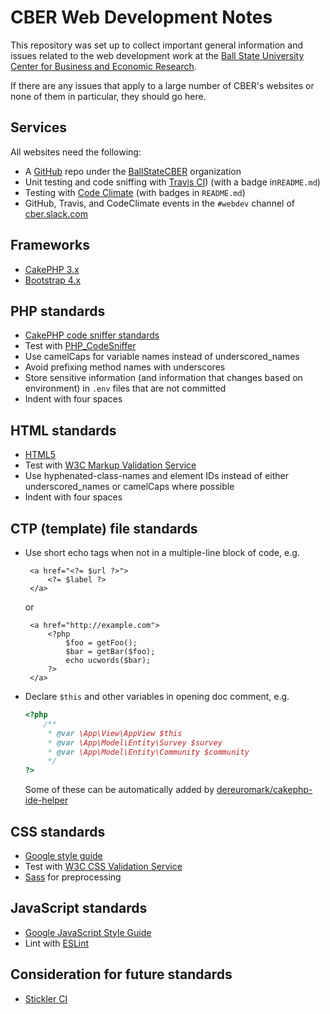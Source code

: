 # CBER Web Development Notes

This repository was set up to collect important general information and issues related to the web development work at
the [Ball State University Center for Business and Economic Research](http://bsu.edu/cber). 

If there are any issues that apply to a large number of CBER's websites or none of them in particular, 
they should go here. 

## Services
All websites need the following:
 - A [GitHub](https://github.com) repo under the [BallStateCBER](https://github.com/BallStateCBER) organization
 - Unit testing and code sniffing with [Travis CI](https://travis-ci.com/)) (with a badge in`README.md`)
 - Testing with [Code Climate](https://codeclimate.com/) (with badges in `README.md`)
 - GitHub, Travis, and CodeClimate events in the `#webdev` channel of [cber.slack.com](https://cber.slack.com)

## Frameworks
 - [CakePHP 3.x](https://book.cakephp.org/3.0/en/index.html)
 - [Bootstrap 4.x](https://getbootstrap.com/)

## PHP standards 
 - [CakePHP code sniffer standards](https://github.com/cakephp/cakephp-codesniffer)  
 - Test with [PHP_CodeSniffer](https://github.com/squizlabs/PHP_CodeSniffer)
 - Use camelCaps for variable names instead of underscored_names
 - Avoid prefixing method names with underscores
 - Store sensitive information (and information that changes based on environment) 
   in `.env` files that are not committed
 - Indent with four spaces

## HTML standards
 - [HTML5](https://www.w3.org/TR/html5/) 
 - Test with [W3C Markup Validation Service](https://validator.w3.org/)
 - Use hyphenated-class-names and element IDs instead of either underscored_names or camelCaps where possible
 - Indent with four spaces

## CTP (template) file standards
 - Use short echo tags when not in a multiple-line block of code, e.g.
 
   ```
    <a href="<?= $url ?>">
        <?= $label ?>
    </a>
   ```
   or
   ```
    <a href="http://example.com">
        <?php
            $foo = getFoo();
            $bar = getBar($foo);
            echo ucwords($bar);
        ?>
    </a>
   ```
 - Declare `$this` and other variables in opening doc comment, e.g. 
   ```php
   <?php
       /**
        * @var \App\View\AppView $this
        * @var \App\Model\Entity\Survey $survey
        * @var \App\Model\Entity\Community $community
        */
   ?>
   ```
   Some of these can be automatically added by [dereuromark/cakephp-ide-helper](https://github.com/dereuromark/cakephp-ide-helper/)

## CSS standards
 - [Google style guide](https://google.github.io/styleguide/htmlcssguide.html)  
 - Test with [W3C CSS Validation Service](https://jigsaw.w3.org/css-validator/)
 - [Sass](http://sass-lang.com/) for preprocessing

## JavaScript standards
 - [Google JavaScript Style Guide](https://google.github.io/styleguide/jsguide.html)
 - Lint with [ESLint](http://eslint.org/)

## Consideration for future standards
 - [Stickler CI](https://stickler-ci.com/)
